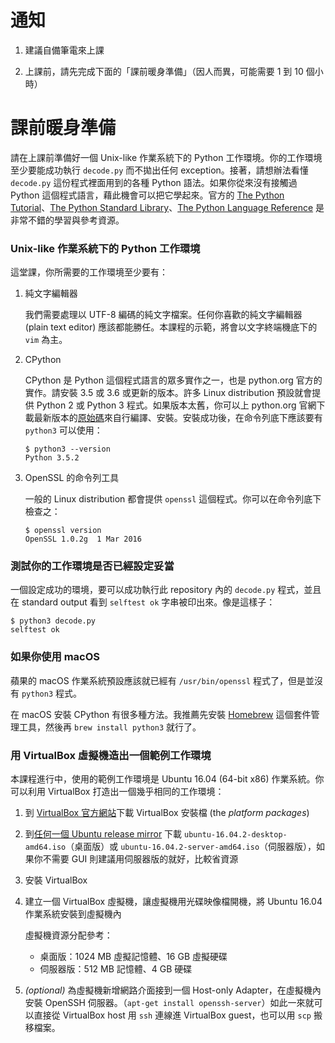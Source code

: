 # 通知


 1. 建議自備筆電來上課

 2. 上課前，請先完成下面的「課前暖身準備」（因人而異，可能需要 1 到 10 個小時）


# 課前暖身準備


請在上課前準備好一個 Unix-like 作業系統下的 Python 工作環境。你的工作環境至少要能成功執行 `decode.py` 而不拋出任何 exception。接著，請想辦法看懂 `decode.py` 這份程式裡面用到的各種 Python 語法。如果你從來沒有接觸過 Python 這個程式語言，藉此機會可以把它學起來。官方的 [The Python Tutorial][tut_doc]、[The Python Standard Library][lib_doc]、[The Python Language Reference][lan_doc] 是非常不錯的學習與參考資源。

[tut_doc]: https://docs.python.org/3/tutorial/index.html
[lib_doc]: https://docs.python.org/3/library/index.html
[lan_doc]: https://docs.python.org/3/reference/index.html


### Unix-like 作業系統下的 Python 工作環境


這堂課，你所需要的工作環境至少要有：

 1. 純文字編輯器

    我們需要處理以 UTF-8 編碼的純文字檔案。任何你喜歡的純文字編輯器 (plain text editor) 應該都能勝任。本課程的示範，將會以文字終端機底下的 `vim` 為主。

 2. CPython

    CPython 是 Python 這個程式語言的眾多實作之一，也是 python.org 官方的實作。請安裝 3.5 或 3.6 或更新的版本。許多 Linux distribution 預設就會提供 Python 2 或 Python 3 程式。如果版本太舊，你可以上 python.org 官網下載最新版本的[原始碼](https://www.python.org/downloads/source/)來自行編譯、安裝。安裝成功後，在命令列底下應該要有 `python3` 可以使用：

        $ python3 --version
        Python 3.5.2

 3. OpenSSL 的命令列工具

    一般的 Linux distribution 都會提供 `openssl` 這個程式。你可以在命令列底下檢查之：

        $ openssl version
        OpenSSL 1.0.2g  1 Mar 2016


### 測試你的工作環境是否已經設定妥當


一個設定成功的環境，要可以成功執行此 repository 內的 `decode.py` 程式，並且在 standard output 看到 `selftest ok` 字串被印出來。像是這樣子：

    $ python3 decode.py
    selftest ok


### 如果你使用 macOS


蘋果的 macOS 作業系統預設應該就已經有 `/usr/bin/openssl` 程式了，但是並沒有 `python3` 程式。

在 macOS 安裝 CPython 有很多種方法。我推薦先安裝 [Homebrew](https://brew.sh/) 這個套件管理工具，然後再 `brew install python3` 就行了。


### 用 VirtualBox 虛擬機造出一個範例工作環境


本課程進行中，使用的範例工作環境是 Ubuntu 16.04 (64-bit x86) 作業系統。你可以利用 VirtualBox 打造出一個幾乎相同的工作環境：


 1. 到 [VirtualBox 官方網站][vb]下載 VirtualBox 安裝檔 (the *platform packages*)

 2. 到[任何一個 Ubuntu release mirror][release_mirror] 下載 `ubuntu-16.04.2-desktop-amd64.iso`（桌面版）或 `ubuntu-16.04.2-server-amd64.iso`（伺服器版），如果你不需要 GUI 則建議用伺服器版的就好，比較省資源

 3. 安裝 VirtualBox

 4. 建立一個 VirtualBox 虛擬機，讓虛擬機用光碟映像檔開機，將 Ubuntu 16.04 作業系統安裝到虛擬機內

    虛擬機資源分配參考：

      - 桌面版：1024 MB 虛擬記憶體、16 GB 虛擬硬碟
      - 伺服器版：512 MB 記憶體、4 GB 硬碟

 5. *(optional)* 為虛擬機新增網路介面接到一個 Host-only Adapter，在虛擬機內安裝 OpenSSH 伺服器。（`apt-get install openssh-server`）如此一來就可以直接從 VirtualBox host 用 `ssh` 連線進 VirtualBox guest，也可以用 `scp` 搬移檔案。


[vb]: https://www.virtualbox.org/wiki/Downloads
[release_mirror]: http://tw.releases.ubuntu.com/xenial/
